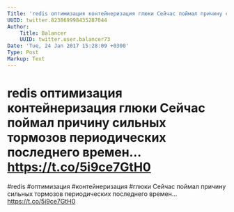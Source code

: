 ```yaml
---
Title: 'redis оптимизация контейнеризация глюки Сейчас поймал причину сильных тормозов периодических последнего времен… https://t.co/5i9ce7GtH0'
UUID: twitter.823869998435287044
Author:
    Title: Balancer
    UUID: twitter.user.balancer73
Date: 'Tue, 24 Jan 2017 15:28:09 +0300'
Type: Post
Markup: Text
---
```


# redis оптимизация контейнеризация глюки Сейчас поймал причину сильных тормозов периодических последнего времен… https://t.co/5i9ce7GtH0

#redis #оптимизация #контейнеризация #глюки Сейчас поймал
причину сильных тормозов периодических последнего времен…
https://t.co/5i9ce7GtH0